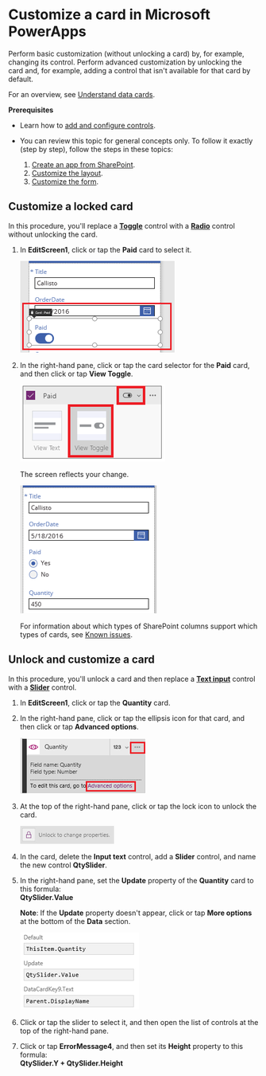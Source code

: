 <properties
	pageTitle="Customize a card | Microsoft PowerApps"
	description="Perform basic and advanced customization on a card"
	services=""
	suite="powerapps"
	documentationCenter=""
	authors="AFTOwen"
	manager="anneta"
	editor=""
	tags="" />

<tags
ms.service="powerapps"
ms.devlang="na"
ms.topic="article"
ms.tgt_pltfrm="na"
ms.workload="na"
ms.date="10/30/2016"
ms.author="anneta"/>

# Customize a card in Microsoft PowerApps #
Perform basic customization (without unlocking a card) by, for example, changing its control. Perform advanced customization by unlocking the card and, for example, adding a control that isn't available for that card by default.

For an overview, see [Understand data cards](working-with-cards.md).

**Prerequisites**

- Learn how to [add and configure controls](add-configure-controls.md).
- You can review this topic for general concepts only. To follow it exactly (step by step), follow the steps in these topics:

	1. [Create an app from SharePoint](app-from-sharepoint.md).
	1. [Customize the layout](customize-layout-sharepoint.md).
	1. [Customize the form](customize-forms-sharepoint.md).

## Customize a locked card ##
In this procedure, you'll replace a **[Toggle](control-toggle.md)** control with a **[Radio](control-radio.md)** control without unlocking the card.

1. In **EditScreen1**, click or tap the **Paid** card to select it.

	![](./media/customize-card/select-paid-card.png)

1. In the right-hand pane, click or tap the card selector for the **Paid** card, and then click or tap **View Toggle**.

	![](./media/customize-card/select-toggle.png)

	The screen reflects your change.

	![](./media/customize-card/display-radio.png)

	For information about which types of SharePoint columns support which types of cards, see [Known issues](connection-sharepoint-online.md#known-issues).

## Unlock and customize a card ##
In this procedure, you'll unlock a card and then replace a **[Text input](control-text-input.md)** control with a **[Slider](control-slider.md)** control.

1. In **EditScreen1**, click or tap the **Quantity** card.

1. In the right-hand pane, click or tap the ellipsis icon for that card, and then click or tap **Advanced options**.

	![Open Advanced options](./media/customize-card/qty-advanced-options.png)

1. At the top of the right-hand pane, click or tap the lock icon to unlock the card.

	![Unlock a card](./media/customize-card/unlock-card.png)

1. In the card, delete the **Input text** control, add a **Slider** control, and name the new control **QtySlider**.

1.  In the right-hand pane, set the **Update** property of the **Quantity** card to this formula:<br>
**QtySlider.Value**

	**Note**: If the **Update** property doesn't appear, click or tap **More options** at the bottom of the **Data** section.

	![Set the Update property](./media/customize-card/set-qty-update.png)

1. Click or tap the slider to select it, and then open the list of controls at the top of the right-hand pane.

1. Click or tap **ErrorMessage4**, and then set its **Height** property to this formula:<br>
**QtySlider.Y + QtySlider.Height**
